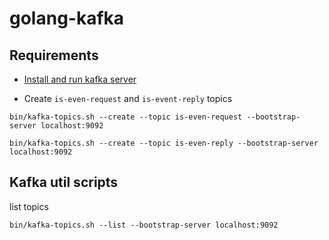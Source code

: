 # golang-kafka

## Requirements

- [Install and run kafka server](https://kafka.apache.org/quickstart)

- Create  `is-even-request` and `is-event-reply` topics

```
bin/kafka-topics.sh --create --topic is-even-request --bootstrap-server localhost:9092
```

```
bin/kafka-topics.sh --create --topic is-even-reply --bootstrap-server localhost:9092
```

## Kafka util scripts

list topics

```
bin/kafka-topics.sh --list --bootstrap-server localhost:9092
```